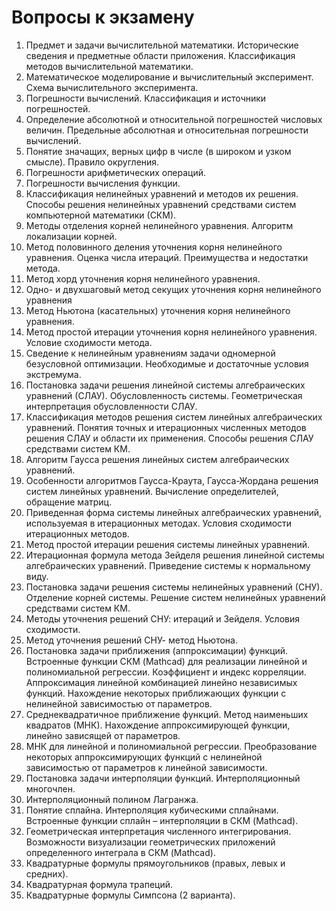 # Вопросы к экзамену

1.	Предмет и задачи вычислительной математики. Исторические сведения и предметные области приложения. Классификация методов вычислительной математики.
2.	Математическое моделирование и вычислительный эксперимент. Схема вычислительного эксперимента. 
3.	Погрешности вычислений. Классификация и источники погрешностей. 
4.	Определение абсолютной и относительной погрешностей числовых величин. Предельные абсолютная и относительная погрешности вычислений.
5.	Понятие значащих, верных цифр в числе (в широком и узком смысле). Правило округления.
6.	Погрешности арифметических операций.
7.	Погрешности вычисления функции. 
8.	Классификация нелинейных уравнений и методов их решения. Способы решения нелинейных уравнений средствами систем компьютерной математики (СКМ).
9.	 Методы отделения корней нелинейного уравнения. Алгоритм локализации корней.
10.	 Метод половинного деления уточнения корня нелинейного уравнения. Оценка числа итераций. Преимущества и недостатки метода.
11.	 Метод хорд уточнения корня нелинейного уравнения.
12.	 Одно- и двухшаговый метод секущих уточнения корня нелинейного уравнения
13.	 Метод Ньютона (касательных) уточнения корня нелинейного уравнения.
14.	 Метод простой итерации уточнения корня нелинейного уравнения. Условие сходимости метода.
15.	 Сведение к нелинейным уравнениям задачи одномерной безусловной оптимизации. Необходимые и достаточные условия экстремума.
16.	 Постановка задачи решения линейной системы алгебраических уравнений (СЛАУ). Обусловленность системы. Геометрическая интерпретация обусловленности СЛАУ.
17.	 Классификация методов решения систем линейных алгебраических уравнений. Понятия точных и итерационных численных методов решения СЛАУ и области их применения. Способы решения СЛАУ средствами систем КМ.
18.	 Алгоритм Гаусса решения линейных систем алгебраических уравнений.
19.	 Особенности алгоритмов Гаусса-Краута, Гаусса-Жордана решения систем линейных уравнений. Вычисление определителей, обращение матриц.
20.	 Приведенная форма системы линейных алгебраических уравнений, используемая в итерационных методах. Условия сходимости итерационных методов.
21.	 Метод простой итерации решения системы линейных уравнений. 
22.	 Итерационная формула метода Зейделя решения линейной системы алгебраических уравнений. Приведение системы к нормальному виду.
23.	 Постановка задачи решения системы нелинейных уравнений (СНУ). Отделение корней системы. Решение систем нелинейных уравнений средствами систем КМ.
24.	 Методы уточнения решений СНУ: итераций и Зейделя. Условия сходимости.
25.	 Метод уточнения решений СНУ- метод Ньютона.
26.	 Постановка задачи приближения (аппроксимации) функций. Встроенные функции СКМ (Mathcad) для реализации линейной и полиномиальной регрессии. Коэффициент и индекс корреляции. Аппроксимация линейной комбинацией линейно независимых функций. Нахождение некоторых приближающих функции с нелинейной зависимостью от параметров.
27.	 Среднеквадратичное приближение функций. Метод наименьших квадратов (МНК). Нахождение аппроксимирующей функции, линейно зависящей от параметров. 
28.	 МНК для линейной и полиномиальной регрессии. Преобразование некоторых аппроксимирующих функций с нелинейной зависимостью от параметров к линейной зависимости.
29.	 Постановка задачи интерполяции функций. Интерполяционный многочлен.
30.	 Интерполяционный полином Лагранжа.
31.	 Понятие сплайна. Интерполяция кубическими сплайнами. Встроенные функции сплайн – интерполяции в СКМ (Mathcad).
32.	 Геометрическая интерпретация численного интегрирования. Возможности визуализации геометрических приложений определенного интеграла в СКМ (Mathcad).
33.	 Квадратурные формулы прямоугольников (правых, левых и средних). 
34.	 Квадратурная формула трапеций.
35.	 Квадратурные формулы Симпсона (2 варианта).
